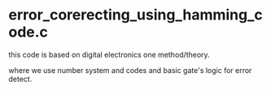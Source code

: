 # error_corerecting_using_hamming_code.c
this code is based on digital electronics one method/theory.



where we use number system and codes and basic gate's logic for error detect.
